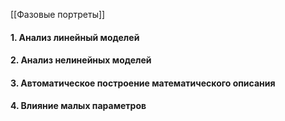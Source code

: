 [[Фазовые портреты]]
#### 1. Анализ линейный моделей

#### 2. Анализ нелинейных моделей

#### 3. Автоматическое построение математического описания

#### 4. Влияние малых параметров